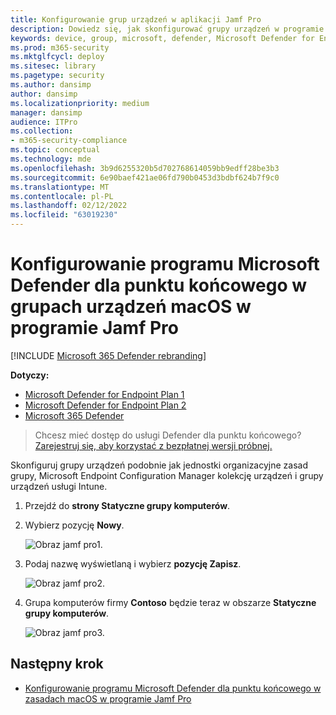 ```yaml
---
title: Konfigurowanie grup urządzeń w aplikacji Jamf Pro
description: Dowiedz się, jak skonfigurować grupy urządzeń w programie Jamf Pro dla programu Microsoft Defender for Endpoint w systemie macOS
keywords: device, group, microsoft, defender, Microsoft Defender for Endpoint, mac, installation, deploy, uninstallation, intune, jamfpro, macos, catalina, mojave, high sierra
ms.prod: m365-security
ms.mktglfcycl: deploy
ms.sitesec: library
ms.pagetype: security
ms.author: dansimp
author: dansimp
ms.localizationpriority: medium
manager: dansimp
audience: ITPro
ms.collection:
- m365-security-compliance
ms.topic: conceptual
ms.technology: mde
ms.openlocfilehash: 3b9d6255320b5d702768614059bb9edff28be3b3
ms.sourcegitcommit: 6e90baef421ae06fd790b0453d3bdbf624b7f9c0
ms.translationtype: MT
ms.contentlocale: pl-PL
ms.lasthandoff: 02/12/2022
ms.locfileid: "63019230"
---
```

# <a name="set-up-microsoft-defender-for-endpoint-on-macos-device-groups-in-jamf-pro"></a>Konfigurowanie programu Microsoft Defender dla punktu końcowego w grupach urządzeń macOS w programie Jamf Pro

[!INCLUDE [Microsoft 365 Defender rebranding](../../includes/microsoft-defender.md)]

**Dotyczy:**
- [Microsoft Defender for Endpoint Plan 1](https://go.microsoft.com/fwlink/p/?linkid=2154037)
- [Microsoft Defender for Endpoint Plan 2](https://go.microsoft.com/fwlink/p/?linkid=2154037)
- [Microsoft 365 Defender](https://go.microsoft.com/fwlink/?linkid=2118804)

> Chcesz mieć dostęp do usługi Defender dla punktu końcowego? [Zarejestruj się, aby korzystać z bezpłatnej wersji próbnej.](https://signup.microsoft.com/create-account/signup?products=7f379fee-c4f9-4278-b0a1-e4c8c2fcdf7e&ru=https://aka.ms/MDEp2OpenTrial?ocid=docs-wdatp-investigateip-abovefoldlink)

Skonfiguruj grupy urządzeń podobnie jak jednostki organizacyjne zasad grupy, Microsoft Endpoint Configuration Manager kolekcję urządzeń i grupy urządzeń usługi Intune.

1. Przejdź do **strony Statyczne grupy komputerów**.

2. Wybierz pozycję **Nowy**. 

    ![Obraz jamf pro1.](images/jamf-pro-static-group.png)

3. Podaj nazwę wyświetlaną i wybierz **pozycję Zapisz**.

    ![Obraz jamf pro2.](images/jamfpro-machine-group.png)

4. Grupa komputerów firmy **Contoso** będzie teraz w obszarze **Statyczne grupy komputerów**.

    ![Obraz jamf pro3.](images/contoso-machine-group.png)

## <a name="next-step"></a>Następny krok
- [Konfigurowanie programu Microsoft Defender dla punktu końcowego w zasadach macOS w programie Jamf Pro](mac-jamfpro-policies.md)
